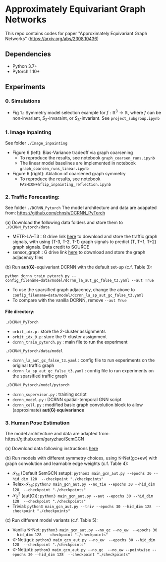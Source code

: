 # Approximately Equivariant Graph Networks

This repo contains codes for paper "Approximately Equivariant Graph Networks" (https://arxiv.org/abs/2308.10436)

## Dependencies
- Python 3.7+
- Pytorch 1.10+

## Experiments



### 0. Simulations
- Fig 1.: Symmetry model selection example for $f: \mathbb R^3 \to \mathbb R$, where $f$ can be non-invariant, $S_2$-invaraint, or $S_3$-invariant. See ```project_subgroup.ipynb```

### 1. Image Inpainting
See folder ```./Image_inpainting```
- Figure 6 (left): Bias-Variance tradeoff via graph coarsening
  - To reproduce the results, see notebook ```graph_coarsen_runs.ipynb```
  - The linear model baselines are implemented in notebook ```graph_coarsen_runs_linear.ipynb```
- Figure 6 (right): Ablation of coarsened graph symmetry
  - To reproduce the results, see notebook ```FASHION+hflip_inpainting_reflection.ipynb```

### 2. Traffic Forecasting: 
See folder ```./DCRNN_Pytorch```
The model architecture and data are adapated from: https://github.com/chnsh/DCRNN_PyTorch

(a) Download the following data folders and store them to ```./DCRNN_Pytorch/data```
- METR-LA-T3 : G drive link [here](https://drive.google.com/drive/folders/1TiGfCf_CTr2WZ0lK0C9XUDLU-GjprBRo?usp=share_link) to download and store the traffic graph signals, with using (T-3, T-2, T-1) graph signals to predict (T, T+1, T+2) graph signals. Data credit to SOURCE
- sensor_graph : G drive link [here](https://drive.google.com/drive/folders/139d3quRQkC08zoxVID7AIWPcfr74_KK7?usp=sharing) to download and store the graph adjacency files

(b) Run **aut(G)**-equivariant DCRNN with the default set-up (c.f. Table 3): 
```
python dcrnn_train_pytorch.py --config_filename=data/model/dcrnn_la_aut_gc_false_t3.yaml --aut True
```
  - To use the sparsified graph adjacency, change the above to ```config_filename=data/model/dcrnn_la_sp_aut_gc_false_t3.yaml```
  - To compare with the vanilla DCRNN, remove ```--aut True```

#### File directory:

  ```./DCRNN_PyTorch```
  - ```orbit_idx.p``` : store the 2-cluster assignments 
  - ```orbit_idx_9.p```: store the 9-cluster assignment
  - ```dcrnn_train_pytorch.py``` : main file to run the experiment

  ```./DCRNN_Pytorch/data/model```
  - ```dcrnn_la_aut_gc_false_t3.yaml``` : config file to run experiments on the original traffic graph
  - ```dcrnn_la_sp_aut_gc_false_t3.yaml``` : config file to run experiments on the sparsified traffic graph

  ```./DCRNN_Pytorch/model/pytorch```
  - ```dcrnn_supervisor.py``` : training script
  - ```dcrnn_model.py``` : DCRNN spatial-temporal GNN script
  - ```dcrnn_cell.py``` : modified basic graph convolution block to allow (approximate) **aut(G) equivariance**

  
### 3. Human Pose Estimation
The model architecture and data are adapted from: https://github.com/garyzhao/SemGCN

(a) Download data following instructions [here](https://github.com/garyzhao/SemGCN/blob/master/data/README.md)

(b) Run models with different symmetry choices, using $\mathcal{G}$-Net(gc+ew) with graph convolution and learnable edge weights (c.f. Table 4):
  - $\mathcal{S}_{16}$ (Default SemGCN setup): ```python3 main_gcn_aut.py --epochs 30 --hid_dim 128  --checkpoint "./checkpoints"```
  - Relax-$\mathcal{S}_{16}$: ```python3 main_gcn_aut.py --no_tie --epochs 30 --hid_dim 128  --checkpoint "./checkpoints"```
  - $\mathcal{S}_2^2$ (aut(G)): ```python3 main_gcn_aut.py --aut --epochs 30 --hid_dim 128  --checkpoint "./checkpoints"```
  - Trivial: ```python3 main_gcn_aut.py --triv --epochs 30 --hid_dim 128  --checkpoint "./checkpoints"```

(c) Run different model variants (c.f. Table 5):
  - Vanilla $\mathcal{G}$-Net: ```python3 main_gcn_aut.py --no_gc --no_ew  --epochs 30 --hid_dim 128  --checkpoint "./checkpoints"```
  - $\mathcal{G}$-Net(gc): ```python3 main_gcn_aut.py --no_ew  --epochs 30 --hid_dim 128  --checkpoint "./checkpoints"```
  - $\mathcal{G}$-Net(pt): ```python3 main_gcn_aut.py --no_gc  --no_ew --pointwise --epochs 30 --hid_dim 128  --checkpoint "./checkpoints"```
